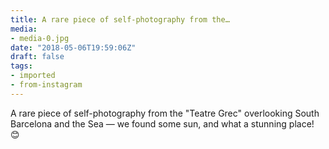 ```yaml
---
title: A rare piece of self-photography from the…
media:
- media-0.jpg
date: "2018-05-06T19:59:06Z"
draft: false
tags:
- imported
- from-instagram
---
```

A rare piece of self-photography from the "Teatre Grec" overlooking South Barcelona and the Sea — we found some sun, and what a stunning place\! 😊
